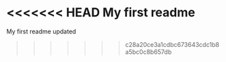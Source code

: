 <<<<<<< HEAD
My first readme
=======
My first readme updated 
>>>>>>> c28a20ce3a1cdbc673643cdc1b8a5bc0c8b657db
